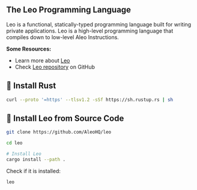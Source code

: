 ## The Leo Programming Language

Leo is a functional, statically-typed programming language built for writing private applications. Leo is a high-level programming language that compiles down to low-level Aleo Instructions.

**Some Resources:**
- Learn more about [Leo](https://developer.aleo.org/leo)
- Check [Leo repository](https://github.com/AleoHQ/leo/tree/d7fecb3f3c338f40f95f13bdbbc045105741fd68) on GitHub


## 🦀 Install Rust

```bash
curl --proto '=https' --tlsv1.2 -sSf https://sh.rustup.rs | sh
```

## 🐙 Install Leo from Source Code

```bash
git clone https://github.com/AleoHQ/leo

cd leo

# Install Leo
cargo install --path .
```

Check if it is installed: 

```bash
leo
```